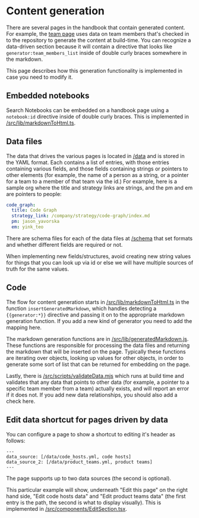 # Content generation

There are several pages in the handbook that contain generated content. For example, the [team page](../../team/index.md) uses data on team members that's checked in to the repository to generate the content at build-time. You can recognize a data-driven section because it will contain a directive that looks like `generator:team_members_list` inside of double curly braces somewhere in the markdown.

This page describes how this generation functionality is implemented in case you need to modify it.

## Embedded notebooks

Search Notebooks can be embedded on a handbook page using a `notebook:id` directive inside of double curly braces. This is implemented in [/src/lib/markdownToHtml.ts](https://github.com/sourcegraph/handbook/blob/main/src/lib/markdownToHtml.ts).

## Data files

The data that drives the various pages is located in [/data](https://github.com/sourcegraph/handbook/tree/main/data) and is stored in the YAML format. Each contains a list of entries, with those entries containing various fields, and those fields containing strings or pointers to other elements (for example, the name of a person as a string, or a pointer for a team to a member of that team via the id.) For example, here is a sample org where the title and strategy links are strings, and the pm and em are pointers to people:

```yaml
code_graph:
  title: Code Graph
  strategy_link: /company/strategy/code-graph/index.md
  pm: jason_yavorska
  em: yink_teo
```

There are schema files for each of the data files at [/schema](https://github.com/sourcegraph/handbook/tree/main/schema) that set formats and whether different fields are required or not.

When implementing new fields/structures, avoid creating new string values for things that you can look up via id or else we will have multiple sources of truth for the same values.

## Code

The flow for content generation starts in [/src/lib/markdownToHtml.ts](https://github.com/sourcegraph/handbook/blob/main/src/lib/markdownToHtml.ts) in the function `insertGeneratedMarkdown`, which handles detecting a `{{generator:*}}` directive and passing it on to the appropriate markdown generation function. If you add a new kind of generator you need to add the mapping here.

The markdown generation functions are in [/src/lib/generatedMarkdown.js](https://github.com/sourcegraph/handbook/blob/main/src/lib/generatedMarkdown.js). These functions are responsible for processing the data files and returning the markdown that will be inserted on the page. Typically these functions are iterating over objects, looking up values for other objects, in order to generate some sort of list that can be returned for embedding on the page.

Lastly, there is [/src/scripts/validateData.mjs](https://github.com/sourcegraph/handbook/blob/main/src/scripts/validateData.mjs) which runs at build time and validates that any data that points to other data (for example, a pointer to a specific team member from a team) actually exists, and will report an error if it does not. If you add new data relationships, you should also add a check here.

## Edit data shortcut for pages driven by data

You can configure a page to show a shortcut to editing it's header as follows:

```
---
data_source: [/data/code_hosts.yml, code hosts]
data_source_2: [/data/product_teams.yml, product teams]
---
```

The page supports up to two data sources (the second is optional).

This particular example will show, underneath "Edit this page" on the right hand side, "Edit code hosts data" and "Edit product teams data" (the first entry is the path, the second is what to display visually). This is implemented in [/src/components/EditSection.tsx](https://github.com/sourcegraph/handbook/blob/main/src/components/EditSection.tsx).
